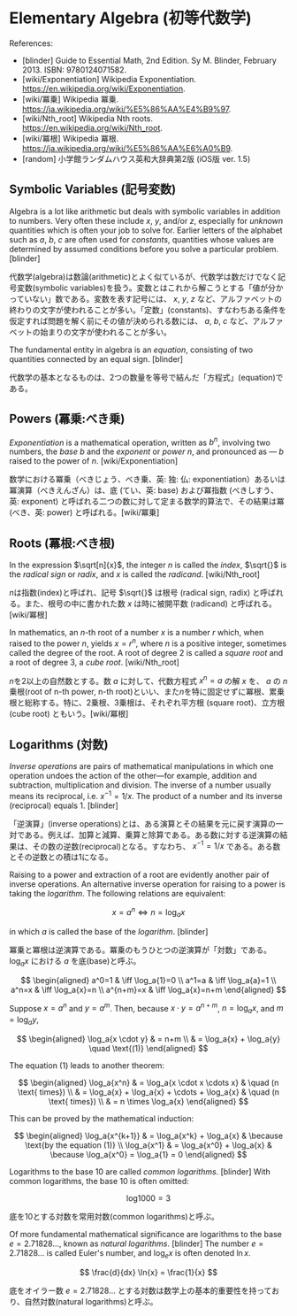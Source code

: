 # Elementary Algebra (初等代数学)

References:

- [blinder] Guide to Essential Math, 2nd Edition. Sy M. Blinder, February 2013. ISBN: 9780124071582.
- [wiki/Exponentiation] Wikipedia Exponentiation. https://en.wikipedia.org/wiki/Exponentiation.
- [wiki/冪乗] Wikipedia 冪乗. https://ja.wikipedia.org/wiki/%E5%86%AA%E4%B9%97.
- [wiki/Nth_root] Wikipedia Nth roots. https://en.wikipedia.org/wiki/Nth_root.
- [wiki/冪根] Wikipedia 冪根. https://ja.wikipedia.org/wiki/%E5%86%AA%E6%A0%B9.
- [random] 小学館ランダムハウス英和大辞典第2版 (iOS版 ver. 1.5)

## Symbolic Variables (記号変数)

Algebra is a lot like arithmetic but deals with symbolic variables in addition to numbers. Very often these include $x$, $y$, and/or $z$, especially for *unknown* quantities which is often your job to solve for. Earlier letters of the alphabet such as $a$, $b$, $c$ are often used for *constants*, quantities whose values are determined by assumed conditions before you solve a particular problem. [blinder]

代数学(algebra)は数論(arithmetic)とよく似ているが、代数学は数だけでなく記号変数(symbolic variables)を扱う。変数とはこれから解こうとする「値が分かっていない」数である。変数を表す記号には、 $x$, $y$, $z$ など、アルファベットの終わりの文字が使われることが多い。「定数」(constants)、すなわちある条件を仮定すれば問題を解く前にその値が決められる数には、 $a$, $b$, $c$ など、アルファベットの始まりの文字が使われることが多い。

The fundamental entity in algebra is an *equation*, consisting of two quantities connected by an equal sign. [blinder]

代数学の基本となるものは、2つの数量を等号で結んだ「方程式」(equation)である。

## Powers (冪乗:べき乗)

*Exponentiation* is a mathematical operation, written as $b^n$, involving two numbers, the *base* $b$ and the *exponent* or *power* $n$, and pronounced as &mdash; $b$ raised to the power of $n$. [wiki/Exponentiation]

数学における冪乗（べきじょう、べき乗、英: 独: 仏: exponentiation）あるいは冪演算（べきえんざん）は、底 (てい、英: base) および冪指数 (べきしすう、英: exponent) と呼ばれる二つの数に対して定まる数学的算法で、その結果は冪 (べき、英: power) と呼ばれる。[wiki/冪乗]

## Roots (冪根:べき根)

In the expression $\sqrt[n]{x}$, the integer $n$ is called the *index*, $\sqrt{}$ is the *radical sign* or *radix*, and $x$ is called the *radicand*. [wiki/Nth_root]

$n$は指数(index)と呼ばれ、記号 $\sqrt{}$ は根号 (radical sign, radix) と呼ばれる。また、根号の中に書かれた数 $x$ は時に被開平数 (radicand) と呼ばれる。[wiki/冪根]

In mathematics, an $n$-th root of a number $x$ is a number $r$ which, when raised to the power $n$, yields $x=r^n$, where $n$ is a positive integer, sometimes called the degree of the root. A root of degree 2 is called a *square root* and a root of degree 3, a *cube root*. [wiki/Nth_root]

$n$を2以上の自然数とする。数 $a$ に対して、代数方程式 $x^n=a$ の解 $x$ を、 $a$ の $n$ 乗根(root of n-th power, n-th root)といい、また$n$を特に固定せずに冪根、累乗根と総称する。特に、2乗根、3乗根は、それぞれ平方根 (square root)、立方根 (cube root) ともいう。[wiki/冪根]

## Logarithms (対数)

*Inverse operations* are pairs of mathematical manipulations in which one operation undoes the action of the other—for example, addition and subtraction, multiplication and division. The inverse of a number usually means its reciprocal, i.e. $x^{-1}=1/x$. The product of a number and its inverse (reciprocal) equals 1. [blinder]

「逆演算」(inverse operations)とは、ある演算とその結果を元に戻す演算の一対である。例えば、加算と減算、乗算と除算である。ある数に対する逆演算の結果は、その数の逆数(reciprocal)となる。すなわち、 $x^{-1}=1/x$ である。ある数とその逆数との積は1になる。

Raising to a power and extraction of a root are evidently another pair of inverse operations. An alternative inverse operation for raising to a power is taking the *logarithm*. The following relations are equivalent:

$$x=a^n \iff n=\log_a{x}$$

in which $a$ is called the base of the *logarithm*. [blinder]

冪乗と冪根は逆演算である。冪乗のもうひとつの逆演算が「対数」である。 $\log_a{x}$ における $a$ を底(base)と呼ぶ。

$$
\begin{aligned}
a^0=1 & \iff \log_a{1}=0 \\
a^1=a & \iff \log_a{a}=1 \\
a^n=x & \iff \log_a{x}=n \\
a^{n+m}=x & \iff \log_a{x}=n+m
\end{aligned}
$$

Suppose $x=a^n$ and $y=a^m$. Then, because $x \cdot y = a^{n+m}$, $n=\log_a{x}$, and $m=\log_a{y}$,

$$
\begin{aligned}
\log_a{x \cdot y} & = n+m \\
& = \log_a{x} + \log_a{y} \quad \text{(1)}
\end{aligned}
$$

The equation (1) leads to another theorem:

$$
\begin{aligned}
\log_a{x^n} & = \log_a{x \cdot x \cdots x} & \quad (n \text{ times}) \\
& = \log_a{x} + \log_a{x} + \cdots + \log_a{x} & \quad (n \text{ times}) \\
& = n \times \log_a{x}
\end{aligned}
$$

This can be proved by the mathematical induction:

$$
\begin{aligned}
\log_a{x^{k+1}} & = \log_a{x^k} + \log_a{x} & \because \text{by the equation (1)} \\
\log_a{x^1} & = \log_a{x^0} + \log_a{x} & \because \log_a{x^0} = \log_a{1} = 0
\end{aligned}
$$

Logarithms to the base 10 are called *common logarithms*. [blinder]
With common logarithms, the base 10 is often omitted:

$$
\log_{}{1000} = 3
$$

底を10とする対数を常用対数(common logarithms)と呼ぶ。

Of more fundamental mathematical significance are logarithms to the base $e=2.71828\ldots$, known as *natural logarithms*. [blinder] 
The number $e=2.71828\ldots$ is called Euler's number, and $\log_e{x}$ is often denoted $\ln{x}$.

$$
\frac{d}{dx} \ln{x} = \frac{1}{x}
$$

底をオイラー数 $e=2.71828\ldots$ とする対数は数学上の基本的重要性を持っており、自然対数(natural logarithms)と呼ぶ。
